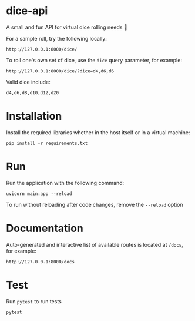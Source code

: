 # dice-api

A small and fun API for virtual dice rolling needs 🎲

For a sample roll, try the following locally:

```
http://127.0.0.1:8000/dice/
```

To roll one's own set of dice, use the `dice` query parameter, for example:

```
http://127.0.0.1:8000/dice/?dice=d4,d6,d6
```

Valid dice include:

```
d4,d6,d8,d10,d12,d20
```

# Installation

Install the required libraries whether in the host itself or in a virtual machine:

```
pip install -r requirements.txt
```

# Run

Run the application with the following command:

```
uvicorn main:app --reload
```

To run without reloading after code changes, remove the `--reload` option

# Documentation

Auto-generated and interactive list of available routes is located at `/docs`, for example:

```
http://127.0.0.1:8000/docs
```

# Test

Run `pytest` to run tests

```
pytest
```